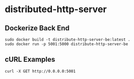 # distributed-http-server

## Dockerize Back End
```
sudo docker build -t distribute-http-server-be:latest .
sudo docker run -p 5001:5000 distribute-http-server-be
```

## cURL Examples
```
curl -X GET http://0.0.0.0:5001
```
